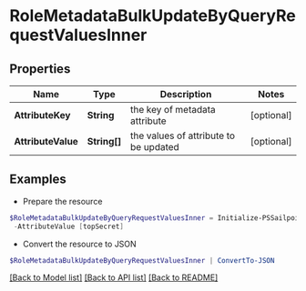 # RoleMetadataBulkUpdateByQueryRequestValuesInner
## Properties

Name | Type | Description | Notes
------------ | ------------- | ------------- | -------------
**AttributeKey** | **String** | the key of metadata attribute | [optional] 
**AttributeValue** | **String[]** | the values of attribute to be updated | [optional] 

## Examples

- Prepare the resource
```powershell
$RoleMetadataBulkUpdateByQueryRequestValuesInner = Initialize-PSSailpoint.V2024RoleMetadataBulkUpdateByQueryRequestValuesInner  -AttributeKey iscFederalClassifications `
 -AttributeValue [topSecret]
```

- Convert the resource to JSON
```powershell
$RoleMetadataBulkUpdateByQueryRequestValuesInner | ConvertTo-JSON
```

[[Back to Model list]](../README.md#documentation-for-models) [[Back to API list]](../README.md#documentation-for-api-endpoints) [[Back to README]](../README.md)

